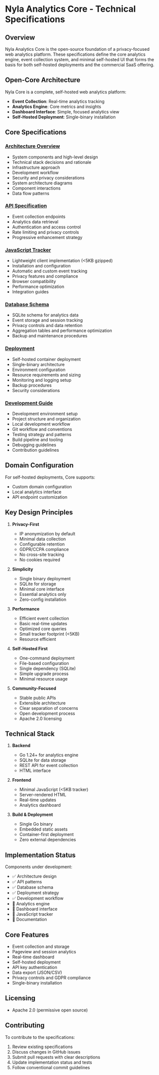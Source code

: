 # Nyla Analytics Core - Technical Specifications

## Overview

Nyla Analytics Core is the open-source foundation of a privacy-focused web analytics platform. These specifications define the core analytics engine, event collection system, and minimal self-hosted UI that forms the basis for both self-hosted deployments and the commercial SaaS offering.

## Open-Core Architecture

Nyla Core is a complete, self-hosted web analytics platform:

- **Event Collection**: Real-time analytics tracking
- **Analytics Engine**: Core metrics and insights
- **Dashboard Interface**: Simple, focused analytics view
- **Self-Hosted Deployment**: Single-binary installation

## Core Specifications

### [Architecture Overview](specs/architecture-overview.md)
- System components and high-level design
- Technical stack decisions and rationale
- Infrastructure approach
- Development workflow
- Security and privacy considerations
- System architecture diagrams
- Component interactions
- Data flow patterns

### [API Specification](specs/api-specification.md)
- Event collection endpoints
- Analytics data retrieval
- Authentication and access control
- Rate limiting and privacy controls
- Progressive enhancement strategy

### [JavaScript Tracker](specs/js-tracker-specification.md)
- Lightweight client implementation (<5KB gzipped)
- Installation and configuration
- Automatic and custom event tracking
- Privacy features and compliance
- Browser compatibility
- Performance optimization
- Integration guides

### [Database Schema](specs/database-schema.md)
- SQLite schema for analytics data
- Event storage and session tracking
- Privacy controls and data retention
- Aggregation tables and performance optimization
- Backup and maintenance procedures

### [Deployment](specs/deployment.md)
- Self-hosted container deployment
- Single-binary architecture
- Environment configuration
- Resource requirements and sizing
- Monitoring and logging setup
- Backup procedures
- Security considerations

### [Development Guide](specs/development.md)
- Development environment setup
- Project structure and organization
- Local development workflow
- Git workflow and conventions
- Testing strategy and patterns
- Build pipeline and tooling
- Debugging guidelines
- Contribution guidelines

## Domain Configuration

For self-hosted deployments, Core supports:
- Custom domain configuration
- Local analytics interface
- API endpoint customization

## Key Design Principles

1. **Privacy-First**
   - IP anonymization by default
   - Minimal data collection
   - Configurable retention
   - GDPR/CCPA compliance
   - No cross-site tracking
   - No cookies required

2. **Simplicity**
   - Single binary deployment
   - SQLite for storage
   - Minimal core interface
   - Essential analytics only
   - Zero-config installation

3. **Performance**
   - Efficient event collection
   - Basic real-time updates
   - Optimized core queries
   - Small tracker footprint (<5KB)
   - Resource efficient

4. **Self-Hosted First**
   - One-command deployment
   - File-based configuration
   - Single dependency (SQLite)
   - Simple upgrade process
   - Minimal resource usage

5. **Community-Focused**
   - Stable public APIs
   - Extensible architecture
   - Clear separation of concerns
   - Open development process
   - Apache 2.0 licensing

## Technical Stack

1. **Backend**
   - Go 1.24+ for analytics engine
   - SQLite for data storage
   - REST API for event collection
   - HTML interface

2. **Frontend**
   - Minimal JavaScript (<5KB tracker)
   - Server-rendered HTML
   - Real-time updates
   - Analytics dashboard

3. **Build & Deployment**
   - Single Go binary
   - Embedded static assets
   - Container-first deployment
   - Zero external dependencies

## Implementation Status

Components under development:

- ✅ Architecture design
- ✅ API patterns
- ✅ Database schema
- ✅ Deployment strategy
- ✅ Development workflow
- 🚧 Analytics engine
- 🚧 Dashboard interface
- 🚧 JavaScript tracker
- 📝 Documentation

## Core Features

- Event collection and storage
- Pageview and session analytics
- Real-time dashboard
- Self-hosted deployment
- API key authentication
- Data export (JSON/CSV)
- Privacy controls and GDPR compliance
- Single-binary installation

## Licensing

- Apache 2.0 (permissive open source)

## Contributing

To contribute to the specifications:

1. Review existing specifications
2. Discuss changes in GitHub issues
3. Submit pull requests with clear descriptions
4. Update implementation status and tests
5. Follow conventional commit guidelines 